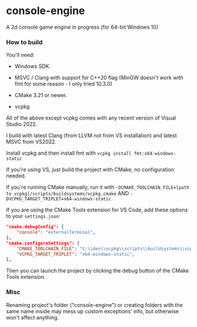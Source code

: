 # console-engine

A 2d console game engine in progress (for 64-bit Windows 10)

### How to build
You'll need:
* Windows SDK.

* MSVC / Clang with support for C++20 flag (MinGW doesn't work with fmt for some reason - I only tried 10.3.0)

* CMake 3.21 or newer.

* vcpkg

All of the above except vcpkg comes with any recent version of Visual Studio 2022.

I build with latest Clang (from LLVM not from VS installation) and latest MSVC from VS2022.

Install vcpkg and then install fmt with
`vcpkg install fmt:x64-windows-static`

If you're using VS, just build the project with CMake, no configuration needed.

If you're running CMake manually, run it with `-DCMAKE_TOOLCHAIN_FILE=[path to vcpkg]/scripts/buildsystems/vcpkg.cmake` AND `-DVCPKG_TARGET_TRIPLET=x64-windows-static`

If you are using the CMake Tools extension for VS Code, add these options to your `settings.json`:
```json
"cmake.debugConfig": {
	"console": "externalTerminal",
},
"cmake.configureSettings": {
	"CMAKE_TOOLCHAIN_FILE": "C:\\dev\\vcpkg\\scripts\\buildsystems\\vcpkg.cmake",
	"VCPKG_TARGET_TRIPLET": "x64-windows-static",
},
```
Then you can launch the project by clicking the debug button of the CMake Tools extension.

### Misc

Renaming project\'s folder ("console-engine") or creating folders with the same name inside may mess up custom exceptions\' info, but otherwise won't affect anything.
